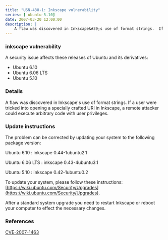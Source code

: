 ```yaml
---
title: "USN-438-1: Inkscape vulnerability"
series: [ ubuntu-5.10]
date: 2007-03-20 12:00:00
description: |
    A flaw was discovered in Inkscape&#39;s use of format strings.  If a user  were tricked into opening a specially crafted URI in Inkscape, a remote  attacker could execute arbitrary code with user privileges.
--- 
```

 
### inkscape vulnerability

A security issue affects these releases of Ubuntu and its derivatives:

* Ubuntu 6.10
* Ubuntu 6.06 LTS
* Ubuntu 5.10

### Details

A flaw was discovered in Inkscape&#39;s use of format strings. If a user were tricked into opening a specially crafted URI in Inkscape, a remote attacker could execute arbitrary code with user privileges.

### Update instructions

The problem can be corrected by updating your system to the following package version:

Ubuntu 6.10
 : inkscape <span>0.44-1ubuntu2.1</span>

Ubuntu 6.06 LTS
 : inkscape <span>0.43-4ubuntu3.1</span>

Ubuntu 5.10
 : inkscape <span>0.42-1ubuntu0.2</span>

To update your system, please follow these instructions: [https://wiki.ubuntu.com/Security/Upgrades](https://wiki.ubuntu.com/Security/Upgrades).

After a standard system upgrade you need to restart Inkscape or reboot your computer to effect the necessary changes.

### References

 [CVE-2007-1463](http://people.ubuntu.com/~ubuntu-security/cve/CVE-2007-1463)
 
